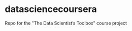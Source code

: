 datasciencecoursera
===================

Repo for the "The Data Scientist’s Toolbox" course project
